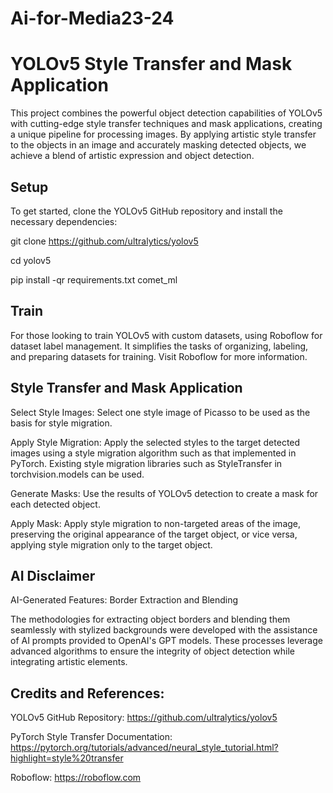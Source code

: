 # Ai-for-Media23-24
# YOLOv5 Style Transfer and Mask Application

This project combines the powerful object detection capabilities of YOLOv5 with cutting-edge style transfer techniques and mask applications, creating a unique pipeline for processing images. By applying artistic style transfer to the objects in an image and accurately masking detected objects, we achieve a blend of artistic expression and object detection.

## Setup

To get started, clone the YOLOv5 GitHub repository and install the necessary dependencies:

git clone https://github.com/ultralytics/yolov5

cd yolov5

pip install -qr requirements.txt comet_ml

## Train

For those looking to train YOLOv5 with custom datasets, using Roboflow for dataset label management. It simplifies the tasks of organizing, labeling, and preparing datasets for training. Visit Roboflow for more information.

## Style Transfer and Mask Application

Select Style Images: Select one style image of Picasso to be used as the basis for style migration.

Apply Style Migration: Apply the selected styles to the target detected images using a style migration algorithm such as that implemented in PyTorch. Existing style migration libraries such as StyleTransfer in torchvision.models can be used.

Generate Masks: Use the results of YOLOv5 detection to create a mask for each detected object.

Apply Mask: Apply style migration to non-targeted areas of the image, preserving the original appearance of the target object, or vice versa, applying style migration only to the target object.

## AI Disclaimer

AI-Generated Features: Border Extraction and Blending

The methodologies for extracting object borders and blending them seamlessly with stylized backgrounds were developed with the assistance of AI prompts provided to OpenAI's GPT models. These processes leverage advanced algorithms to ensure the integrity of object detection while integrating artistic elements.



## Credits and References:

YOLOv5 GitHub Repository: https://github.com/ultralytics/yolov5

PyTorch Style  Transfer Documentation: https://pytorch.org/tutorials/advanced/neural_style_tutorial.html?highlight=style%20transfer

Roboflow: https://roboflow.com
